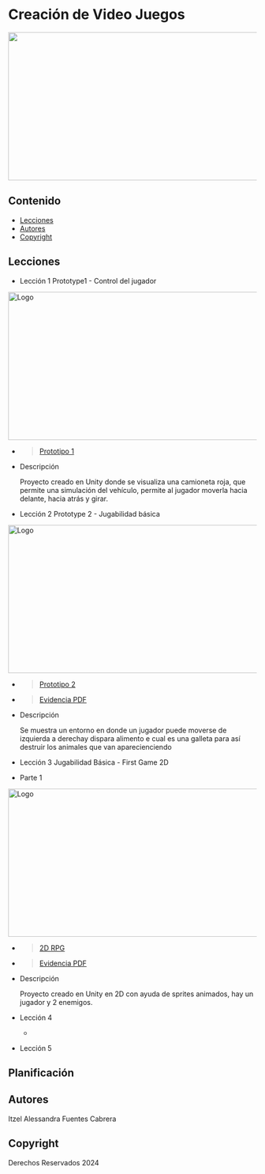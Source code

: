 # Creación de Video Juegos
<p align="center">
    <img src="https://github.com/user-attachments/assets/fcc0369e-3cdc-4f70-8e6b-c47032c8f7e1" alt="Logo" width=1200 height=300>




## Contenido

- [Lecciones](#lecciones)
- [Autores](#autores)
- [Copyright](#copyright)



## Lecciones

* Lección 1 Prototype1 - Control del jugador
<img src="https://github.com/user-attachments/assets/71d8e0bf-8bb5-4aa0-85f4-4c671a32c5c8" alt="Logo" width=1200 height=300>

  * > [Prototipo 1](https://github.com/ItzelFuentes/Unidad_2_Creacion-de-Videojuegos_GIDS4103/blob/main/Prototipo%201/prototipo1%20terminado.unitypackage)
  * Descripción
    <p> Proyecto creado en Unity donde se visualiza una camioneta roja, que permite una simulación del vehículo, permite al jugador moverla hacia delante, hacia atrás y girar. </p>
    
* Lección 2 Prototype 2 - Jugabilidad básica
<img src="https://github.com/user-attachments/assets/f1cee3af-d57d-4c2a-9957-2f2cec6cc8c6" alt="Logo" width=1200 height=300>

  * > [Prototipo 2](https://github.com/ItzelFuentes/Unidad_2_Creacion-de-Videojuegos_GIDS4103/blob/main/Prototipo%202/prototipo2%20terminado.unitypackage)
  * > [Evidencia PDF](https://github.com/ItzelFuentes/Unidad_2_Creacion-de-Videojuegos_GIDS4103/blob/main/Prototipo%202/LECCION2_Fuentes_Cabrera_Itzel_Alessandra.pdf)
  * Descripción
    <p> Se muestra un entorno en donde un jugador puede moverse de izquierda a derechay dispara alimento e cual es una galleta para así destruir los animales que van aparecienciendo </p>
    
* Lección 3 Jugabilidad Básica - First Game 2D
* Parte 1
<img src="https://github.com/user-attachments/assets/4179710b-80d2-4dd9-aa6c-07feb321546d" alt="Logo" width=1200 height=300>

  * > [2D RPG](https://github.com/ItzelFuentes/Unidad_2_Creacion-de-Videojuegos_GIDS4103/blob/main/2D%20RPG/2D%20RPG%20terminado.unitypackage)
  * > [Evidencia PDF](https://github.com/ItzelFuentes/Unidad_2_Creacion-de-Videojuegos_GIDS4103/blob/main/2D%20RPG/LECCION3_Fuentes_Cabrera_Itzel_Alessandra.pdf)
  * Descripción
    <p> Proyecto creado en Unity en 2D con ayuda de sprites animados, hay un jugador y 2 enemigos.</p>
    
* Lección 4
  * > 
* Lección 5
  


## Planificación


## Autores
Itzel Alessandra Fuentes Cabrera

## Copyright
Derechos Reservados 2024
